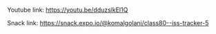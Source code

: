 Youtube link:
https://youtu.be/dduzslkEl1Q


Snack link:
https://snack.expo.io/@komalgolani/class80--iss-tracker-5
